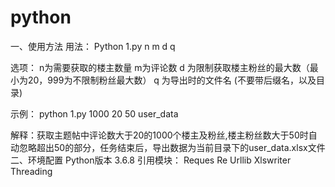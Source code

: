 # python
一、使用方法
用法：
Python 1.py n m d q

选项：
n为需要获取的楼主数量
m为评论数
d 为限制获取楼主粉丝的最大数（最小为20，999为不限制粉丝最大数）
q 为导出时的文件名 (不要带后缀名，以及目录)

示例：
python 1.py 1000 20 50 user_data

解释：获取主题帖中评论数大于20的1000个楼主及粉丝,楼主粉丝数大于50时自动忽略超出50的部分，任务结束后，导出数据为当前目录下的user_data.xlsx文件
二、环境配置
Python版本 3.6.8
引用模块：
Reques
Re
Urllib
Xlswriter
Threading
